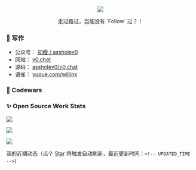 <div align="center">
  <a href="https://github.com/willin/willin" target="_blank"><img src="https://hits.b3log.org/willin/willin.svg"></a>
  <br>
	<p>走过路过，岂能没有 `Follow` 过？！</p>
</div>

### :notebook: 写作

- 公众号： [初瘦 / assholev0](https://v0.chat/qr.png)
- 网站： [v0.chat](https://v0.chat)
- 源码： [assholev0/v0.chat](https://github.com/assholev0)
- 语雀： [yuque.com/willinx](https://www.yuque.com/willinx)

<!-- WRITINGS -->

### :punch: Codewars

<!-- CODEWARS -->

### :sparkles: Open Source Work Stats

![](https://github-readme-stats.vercel.app/api?username=willin&show_icons=true&theme=gruvbox&hide_border=true&include_all_commits=true) 

![](https://github-readme-stats.vercel.app/api/wakatime?username=willin&layout=compact&theme=gruvbox&hide_border=true)

![](https://wakatime.com/share/@willin/6c896789-d86b-4dfa-a9e8-b95c4c3d623c.svg)

我的近期动态（点个 [Star](https://github.com/willin/willin) 将触发自动刷新，最近更新时间：`<!-- UPDATED_TIME -->`）
